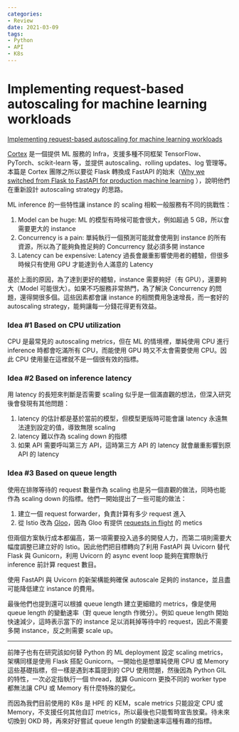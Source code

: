 ```yaml
---
categories:
- Review
date: 2021-03-09
tags:
- Python
- API
- K8s
---
```


# Implementing request-based autoscaling for machine learning workloads

[Implementing request-based autoscaling for machine learning workloads](https://towardsdatascience.com/implementing-request-based-autoscaling-for-machine-learning-workloads-feb41572956)

[Cortex](https://github.com/cortexlabs/cortex) 是一個提供 ML 服務的 Infra，支援多種不同框架 TensorFlow、PyTorch、scikit-learn 等，並提供 autoscaling、rolling updates、log 管理等。本篇是 Cortex 團隊之所以要從 Flask 轉換成 FastAPI 的始末（[Why we switched from Flask to FastAPI for production machine learning](https://towardsdatascience.com/why-we-switched-from-flask-to-fastapi-for-production-machine-learning-765aab9b3679) ），說明他們在重新設計 autoscaling strategy 的思路。

ML inference 的一些特性讓 instance 的 scaling 相較一般服務有不同的挑戰性：

1. Model can be huge: ML 的模型有時候可能會很大，例如超過 5 GB，所以會需要更大的 instance
2. Concurrency is a pain: 單純執行一個預測可能就會使用到 instance 的所有資源，所以為了能夠負擔足夠的 Concurrency 就必須多開 instance
3. Latency can be expensive: Latency 過長會嚴重影響使用者的體驗，但很多時候只有使用 GPU 才能達到令人滿意的 Latency

基於上面的原因，為了達到更好的體驗，instance 需要夠好（有 GPU），還要夠大（Model 可能很大）。如果不巧服務非常熱門，為了解決 Concurrency 的問題，還得開很多個。這些因素都會讓 instance 的相關費用急速增長，而一套好的 autoscaling strategy，能夠讓每一分錢花得更有效益。

### Idea #1 Based on CPU utilization

CPU 是最常見的 autoscaling metrics，但在 ML 的情境裡，單純使用 CPU 進行 inference 時都會吃滿所有 CPU，而能使用 GPU 時又不太會需要使用 CPU。因此 CPU 使用量在這裡就不是一個很有效的指標。

### Idea #2 Based on inference latency

用 latency 的長短來判斷是否需要 scaling 似乎是一個滿直觀的想法，但深入研究後會發現有其他問題：

1. latency 的估計都是基於當前的模型，但模型更版時可能會讓 latency 永遠無法達到設定的值，導致無限 scaling
2. latency 難以作為 scaling down 的指標
3. 如果 API 需要呼叫第三方 API，這時第三方 API 的 latency 就會嚴重影響到原 API 的 latency

### Idea #3 Based on queue length

使用在排隊等待的 request 數量作為 scaling 也是另一個直觀的做法，同時也能作為 scaling down 的指標。他們一開始提出了一些可能的做法：

1. 建立一個 request forwarder，負責計算有多少 request 進入
2. 從 Istio 改為 [Gloo](https://github.com/solo-io/gloo)，因為 Gloo 有提供 [requests in flight](https://docs.solo.io/gloo-edge/latest/guides/observability/prometheus/metrics/) 的 metics

但兩個方案執行成本都偏高，第一項需要投入過多的開發人力，而第二項則需要大幅度調整已建立好的 Istio。因此他們把目標轉向了利用 FastAPI 與 Uvicorn 替代 Flask 與 Gunicorn，利用 Uvicorn 的 async event loop 能夠在實際執行 inference 前計算 request 數目。

使用 FastAPI 與 Uvicorn 的新架構能夠確保 autoscale 足夠的 instance，並且盡可能降低建立 instance 的費用。

最後他們也提到還可以根據 queue length 建立更細緻的 metrics，像是使用 queue length 的變動速率（對 queue length 作微分）。例如 queue length 開始快速減少，這時表示當下的 instance 足以消耗掉等待中的 request，因此不需要多開 instance，反之則需要 scale up。

---

前陣子也有在研究該如何替 Python 的 ML deployment 設定 scaling metrics，架構同樣是使用 Flask 搭配 Gunicorn。一開始也是想單純使用 CPU 或 Memory 這些基礎指標，但一樣是遇到本篇提到的 CPU 使用問題，然後因為 Python GIL 的特性，一次必定指執行一個 thread，就算 Gunicorn 更換不同的 worker type 都無法讓 CPU 或 Memory 有什麼特殊的變化。

而因為我們目前使用的 K8s 是 HPE 的 KEM，scale metrics 只能設定 CPU 或 Memory，不支援任何其他自訂 metrics，所以最後也只能暫時宣告放棄。待未來切換到 OKD 時，再來好好嘗試 queue length 的變動速率這種有趣的指標。
